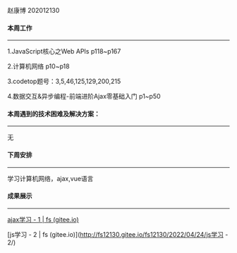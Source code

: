 赵康博 202012130

#### 本周工作

---

1.JavaScript核心之Web APIs p118~p167

2.计算机网络 p10~p18

3.codetop题号：3,5,46,125,129,200,215

4.数据交互&异步编程-前端进阶Ajax零基础入门 p1~p50

#### 本周遇到的技术困难及解决方案： 

---

无

#### 下周安排

---

学习计算机网络，ajax,vue语言

#### 成果展示

---

[ajax学习 - 1 | fs (gitee.io)](http://fs12130.gitee.io/fs12130/2022/04/25/ajax学习-1/)

[js学习 - 2 | fs (gitee.io)](http://fs12130.gitee.io/fs12130/2022/04/24/js学习 - 2/)